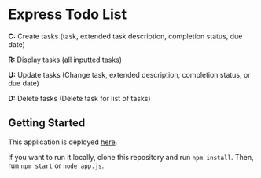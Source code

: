 # Express Todo List

**C:** Create tasks (task, extended task description, completion status, due date)

**R:** Display tasks (all inputted tasks)

**U:** Update tasks (Change task, extended description, completion status, or due date)

**D:** Delete tasks (Delete task for list of tasks)

## Getting Started

This application is deployed [here](https://safe-headland-23681.herokuapp.com/).

If you want to run it locally, clone this repository and run `npm install`. Then, run `npm start` or `node app.js`.
